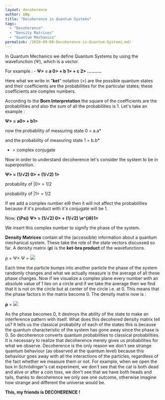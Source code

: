 ```yaml
---
layout: decoherence
author: ΔΨφ
title: "Decoherence in Quantum Systems"
tags: 
  - "Decoherence"
  - "Density Matrices"
  - "Quantum Mechanics"
permalink: /2020-09-09-Decoherence-in-Quantum-Systems.md/
---
```


In Quantum Mechanics we define Quantum Systems by using the wavefunction (Ψ), which is a vector.

For example : - **Ψ> = a 0> + b 1> + c 2> ..........**

Here what we write in "**ket**" notation (>) are the possible quantum states and their coefficients are the probabilities for the particular states; these coefficients are complex numbers.

According to the **Born Interpretation** the square of the coefficients are the probabilities and also the sum of all the probabilities is 1. Let's take an example :

**Ψ> = a0> + b1>**

now the probability of measuring state 0 = a.a*

and the probability of measuring state 1 = b.b*

* = complex conjugate

Now in order to understand decoherence let's consider the system to be in superposition.

**Ψ> = (1/√2) 0> + (1/√2) 1>**

probability of |0> = 1/2

probability of |1> = 1/2

If we add a complex number eiθ then it will not affect the probabilities because if it's product with it's conjugate will be 1.

Now, **{\Psi} Ψ> = (1/√2) 0> + (1/√2) \e^{iθ}1>**

We insert this complex number to signify the phase of the system.

**Density Matrices** contain all the (accessible) information about a quantum mechanical system. These take the role of the state vectors discussed so far. A density matrix (**ρ**) is the **ket-bra product** of the wavefunctions.

ρ = Ψ> Ψ = ![](/assets/img/image-1.png)

Each time the particle bumps into another particle the phase of the system randomly changes and what we actually measure is the average of all these phase changes. Now if we visualize a complex plane every number with an absolute value of 1 lies on a circle and if we take the average then we find that it is not on the circle but at center of the circle i.e. at 0. This means that the phase factors in the matrix become 0. The density matrix now is :

**ρ** = ![](/assets/img/image-2.png)

As the phase becomes 0, it destroys the ability of the state to make an interference pattern with itself. What does this decohered density matrix tell us? It tells us the classical probability of each of the states this is because the quantum characteristic of the system has gone away since the phase is 0. So decoherence converts quantum probabilities to classical probabilities. It is necessary to realize that decoherence merely gives us probabilities for what we observe. Decoherence is the only reason we don't see strange quantum behaviour (as observed at the quantum level) because this behaviour goes away with all the interactions of the particles, regardless of the fact whether we measure them or not. For example, when we open the box in Schrödinger's cat experiment, we don't see that the cat is both dead and alive or after a coin toss, we don't see that we have both heads and tails, thanks to decoherence we only see one outcome, otherwise imagine how strange and different the universe would be.

**This, my friends is DECOHERENCE !**